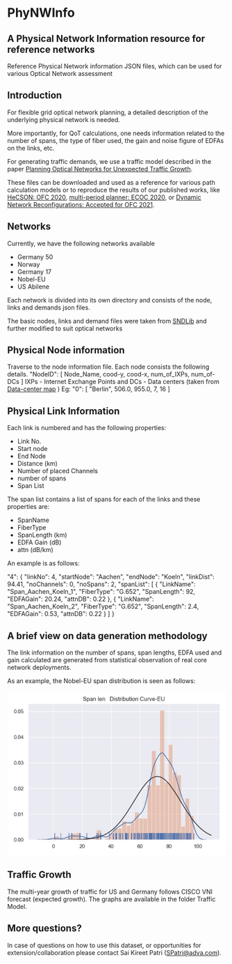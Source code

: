 # PhyNWInfo
## A Physical Network Information resource for reference networks
Reference Physical Network information JSON files, which can be used for various
Optical Network assessment 

## Introduction
For flexible grid optical network planning, a detailed description of the
underlying physical network is needed.

More importantly, for QoT calculations, one needs information related to the
number of spans, the type of fiber used, the gain and noise figure of EDFAs on 
the links, etc. 

For generating traffic demands, we use a traffic model described in the paper [Planning Optical Networks for Unexpected Traffic Growth](https://arxiv.org/abs/2012.04360).


These files can be downloaded and used as a reference for various path calculation models or to reproduce the results of our published works, like [HeCSON: OFC 2020](https://arxiv.org/abs/2005.07610), [multi-period planner: ECOC 2020](https://arxiv.org/abs/2012.04360), or [Dynamic Network Reconfigurations: Accepted for OFC 2021](https://mediatum.ub.tum.de/doc/1601724/2y5lg1p2idvmvj7rrpja9fz31.Optical_Rerouting_OFC.pdf).

## Networks
Currently, we have the following networks available
- Germany 50
- Norway
- Germany 17
- Nobel-EU
- US Abilene

Each network is divided into its own directory and consists of the node, links
and demands json files.

The basic nodes, links and demand files were taken from [SNDLib](http://sndlib.zib.de/home.action) and further modified to suit optical networks

## Physical Node information
Traverse to the node information file. Each node consists the following details.
"NodeID": \[ Node_Name, cood-y, cood-x, num_of_IXPs, num_of-DCs \]
IXPs - Internet Exchange Points and DCs - Data centers (taken from [Data-center map](https://www.datacentermap.com/) )
Eg:
"0": [
        "Berlin",
        506.0,
        955.0,
        7,
        16
 ]
 

## Physical Link Information

Each link is numbered and has the following properties:
- Link No.
- Start node 
- End Node
- Distance (km)
- Number of placed Channels
- number of spans
- Span List

The span list contains a list of spans for each of the links and these properties
are:
- SpanName
- FiberType
- SpanLength (km)
- EDFA Gain (dB)
- attn (dB/km)

An example is as follows:

"4": {
        "linkNo": 4,
        "startNode": "Aachen",
        "endNode": "Koeln",
        "linkDist": 94.41,
        "noChannels": 0,
        "noSpans": 2,
        "spanList": [
            {
                "LinkName": "Span_Aachen_Koeln_1",
                "FiberType": "G.652",
                "SpanLength": 92,
                "EDFAGain": 20.24,
                "attnDB": 0.22
            },
            {
                "LinkName": "Span_Aachen_Koeln_2",
                "FiberType": "G.652",
                "SpanLength": 2.4,
                "EDFAGain": 0.53,
                "attnDB": 0.22
            }
        ]
    }

## A brief view on data generation methodology

The link information on the number of spans, span lengths, EDFA used and gain
calculated are generated from statistical observation of real core network deployments.

As an example, the Nobel-EU span distribution is seen as follows:

![Eu-Nobel Span Distribution](https://github.com/SaiPatri/PhyNWInfo/blob/master/Inkedspanlens-eu_LI.jpg)

## Traffic Growth
The multi-year growth of traffic for US and Germany follows CISCO VNI forecast (expected growth). The graphs are available in the folder Traffic Model.

## More questions?

In case of questions on how to use this dataset, or opportunities for extension/collaboration please contact Sai Kireet Patri (SPatri@adva.com).
